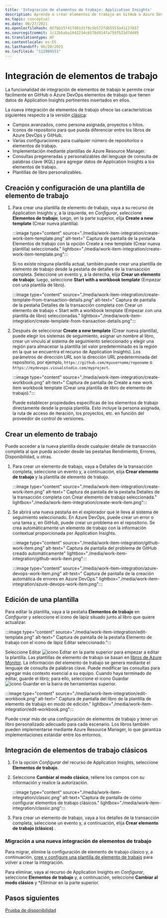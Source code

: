 ```yaml
---
title: 'Integración de elementos de trabajo: Application Insights'
description: Aprenda a crear elementos de trabajo en GitHub o Azure DevOps con los datos de Application Insights insertados en ellos.
ms.topic: conceptual
ms.date: 06/27/2021
ms.openlocfilehash: 02fbb15f417d01d1f9c5b572fdb5553ad1127037
ms.sourcegitcommit: 1c12bbaba1842214c6578d914fa758f521d7d485
ms.translationtype: HT
ms.contentlocale: es-ES
ms.lasthandoff: 06/28/2021
ms.locfileid: "112989151"
---
```

# <a name="work-item-integration"></a>Integración de elementos de trabajo 

La funcionalidad de integración de elementos de trabajo le permite crear fácilmente en GitHub o Azure DevOps elementos de trabajo que tienen datos de Application Insights pertinentes insertados en ellos.


La nueva integración de elementos de trabajo ofrece las características siguientes respecto a la versión [clásica](#classic-work-item-integration):
- Campos avanzados, como persona asignada, proyectos o hitos.
- Iconos de repositorio para que pueda diferenciar entre los libros de Azure DevOps y GitHub.
- Varias configuraciones para cualquier número de repositorios o elementos de trabajo.
- Implementación mediante plantillas de Azure Resource Manager.
- Consultas pregeneradas y personalizables del lenguaje de consulta de palabras clave (KQL) para agregar datos de Application Insights a los elementos de trabajo.
- Plantillas de libro personalizables.


## <a name="create-and-configure-a-work-item-template"></a>Creación y configuración de una plantilla de elemento de trabajo

1. Para crear una plantilla de elemento de trabajo, vaya a su recurso de Application Insights y, a la izquierda, en *Configurar*, seleccione **Elementos de trabajo**; luego, en la parte superior, elija **Create a new template** (Crear nueva plantilla).

    :::image type="content" source="./media/work-item-integration/create-work-item-template.png" alt-text=" Captura de pantalla de la pestaña Elementos de trabajo con la opción Create a new template (Crear nueva plantilla) seleccionada." lightbox="./media/work-item-integration/create-work-item-template.png":::

    Si no existe ninguna plantilla actual, también puede crear una plantilla de elemento de trabajo desde la pestaña de detalles de la transacción completa. Seleccione un evento y, a la derecha, elija **Crear un elemento de trabajo**; luego, seleccione **Start with a workbook template** (Empezar con una plantilla de libro).

    :::image type="content" source="./media/work-item-integration/create-template-from-transaction-details.png" alt-text=" Captura de pantalla de la pestaña Detalles de la transacción completa con Crear un elemento de trabajo < Start with a workbook template (Empezar con una plantilla de libro) seleccionadas." lightbox="./media/work-item-integration/create-template-from-transaction-details.png":::

2. Después de seleccionar **Create a new template** (Crear nueva plantilla), puede elegir los sistemas de seguimiento, asignar un nombre al libro, crear un vínculo al sistema de seguimiento seleccionado y elegir una región para almacenar la plantilla (el valor predeterminado es la región en la que se encuentra el recurso de Application Insights). Los parámetros de dirección URL son la dirección URL predeterminada del repositorio, por ejemplo, `https://github.com/myusername/reponame` o `https://mydevops.visualstudio.com/myproject`.

    :::image type="content" source="./media/work-item-integration/create-workbook.png" alt-text=" Captura de pantalla de Create a new work item workbook template (Crear una plantilla de libro de elemento de trabajo).":::

    Puede establecer propiedades específicas de los elementos de trabajo directamente desde la propia plantilla. Esto incluye la persona asignada, la ruta de acceso de iteración, los proyectos, etc. en función del proveedor de control de versiones.

## <a name="create-a-work-item"></a>Crear un elemento de trabajo

 Puede acceder a la nueva plantilla desde cualquier detalle de transacción completa al que pueda acceder desde las pestañas Rendimiento, Errores, Disponibilidad, u otras.

1. Para crear un elemento de trabajo, vaya a Detalles de la transacción completa, seleccione un evento y, a continuación, elija **Crear elemento de trabajo** y la plantilla de elemento de trabajo.

    :::image type="content" source="./media/work-item-integration/create-work-item.png" alt-text=" Captura de pantalla de la pestaña Detalles de la transacción completa con Crear elemento de trabajo seleccionada." lightbox="./media/work-item-integration/create-work-item.png":::

1. Se abrirá una nueva pestaña en el explorador que le lleva al sistema de seguimiento seleccionado. En Azure DevOps, puede crear un error o una tarea y, en GitHub, puede crear un problema en el repositorio. Se crea automáticamente un elemento de trabajo con la información contextual proporcionada por Application Insights.

    :::image type="content" source="./media/work-item-integration/github-work-item.png" alt-text=" Captura de pantalla del problema de GitHub creado automáticamente" lightbox="./media/work-item-integration/github-work-item.png":::

    :::image type="content" source="./media/work-item-integration/azure-devops-work-item.png" alt-text=" Captura de pantalla de la creación automática de errores en Azure DevOps." lightbox="./media/work-item-integration/azure-devops-work-item.png":::

## <a name="edit-a-template"></a>Edición de una plantilla

Para editar la plantilla, vaya a la pestaña **Elementos de trabajo** en *Configurar* y seleccione el icono de lápiz situado junto al libro que quiere actualizar.

:::image type="content" source="./media/work-item-integration/edit-template.png" alt-text=" Captura de pantalla de la pestaña Elemento de trabajo con el icono de lápiz Editar seleccionado.":::

Seleccione Editar ![icono Editar](./media/work-item-integration/edit-icon.png) en la parte superior para empezar a editar la plantilla. Las plantillas de elemento de trabajo se basan en [libros de Azure Monitor](../visualize/workbooks-overview.md). La información del elemento de trabajo se genera mediante el lenguaje de consulta de palabras clave. Puede modificar las consultas para agregar más contexto esencial a su equipo. Cuando haya terminado de editar, guarde el libro; para ello, seleccione el icono Guardar ![icono Guardar](./media/work-item-integration/save-icon.png) en la barra de herramientas superior.

:::image type="content" source="./media/work-item-integration/edit-workbook.png" alt-text=" Captura de pantalla del libro de la plantilla de elemento de trabajo en modo de edición." lightbox="./media/work-item-integration/edit-workbook.png":::

Puede crear más de una configuración de elementos de trabajo y tener un libro personalizado adecuado para cada escenario. Los libros también pueden implementarse mediante Azure Resource Manager, lo que garantiza implementaciones estándar entre los entornos.

## <a name="classic-work-item-integration"></a>Integración de elementos de trabajo clásicos 

1. En la opción *Configurar* del recurso de Application Insights, seleccione **Elementos de trabajo**.
1. Seleccione **Cambiar al modo clásico**, rellene los campos con su información y realice la autorización. 

    :::image type="content" source="./media/work-item-integration/classic.png" alt-text="Captura de pantalla de cómo configurar elementos de trabajo clásicos." lightbox="./media/work-item-integration/classic.png":::

1. Para crear un elemento de trabajo, vaya a los detalles de la transacción completa, seleccione un evento y, a continuación, elija **Crear elemento de trabajo (clásico)** . 


### <a name="migrate-to-new-work-item-integration"></a>Migración a una nueva integración de elementos de trabajo

Para migrar, elimine la configuración de elemento de trabajo clásico y, a continuación, [cree y configure una plantilla de elemento de trabajo](#create-and-configure-a-work-item-template) para volver a crear la integración.

Para eliminar, vaya al recurso de Application Insights en *Configurar*, seleccione **Elementos de trabajo** y, a continuación, seleccione **Cambiar al modo clásico** y **Eliminar* en la parte superior.


## <a name="next-steps"></a>Pasos siguientes
[Prueba de disponibilidad](availability-overview.md)

